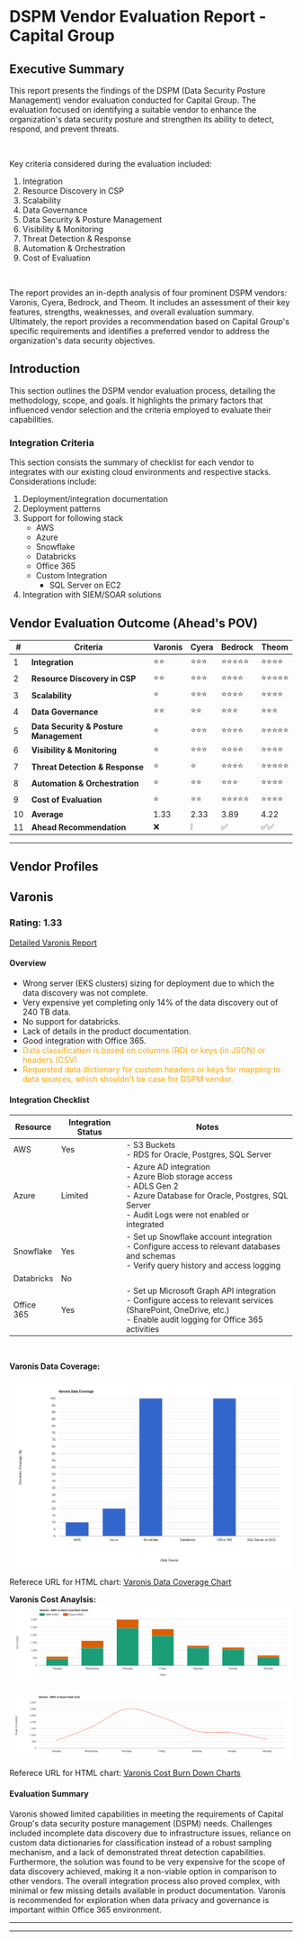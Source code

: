 # DSPM Vendor Evaluation Report - Capital Group

## Executive Summary

This report presents the findings of the DSPM (Data Security Posture Management) vendor evaluation conducted for Capital Group. The evaluation focused on identifying a suitable vendor to enhance the organization's data security posture and strengthen its ability to detect, respond, and prevent threats.

<br/>

Key criteria considered during the evaluation included:

1. Integration
2. Resource Discovery in CSP
3. Scalability
4. Data Governance
5. Data Security & Posture Management
6. Visibility & Monitoring
7. Threat Detection & Response
8. Automation & Orchestration
9. Cost of Evaluation

<br/>

The report provides an in-depth analysis of four prominent DSPM vendors: Varonis, Cyera, Bedrock, and Theom. It includes an assessment of their key features, strengths, weaknesses, and overall evaluation summary. Ultimately, the report provides a recommendation based on Capital Group's specific requirements and identifies a preferred vendor to address the organization's data security objectives.

## Introduction
This section outlines the DSPM vendor evaluation process, detailing the methodology, scope, and goals. It highlights the primary factors that influenced vendor selection and the criteria employed to evaluate their capabilities.

### Integration Criteria
This section consists the summary of checklist for each vendor to integrates with our existing cloud environments and respective stacks. Considerations include:

1. Deployment/integration documentation
2. Deployment patterns
3. Support for following stack
    * AWS
    * Azure
    * Snowflake
    * Databricks
    * Office 365
    * Custom Integration
        * SQL Server on EC2
4. Integration with SIEM/SOAR solutions

## Vendor Evaluation Outcome (Ahead's POV)
| # | Criteria | Varonis | Cyera | Bedrock | Theom |
|---|---|---|---|---|---|
| 1 | **Integration** | ⭐️⭐️ | ⭐️⭐️⭐️ | ⭐️⭐️⭐️⭐️⭐️ | ⭐️⭐️⭐️⭐️ |
| 2 | **Resource Discovery in CSP** | ⭐️⭐️ | ⭐️⭐️⭐️ | ⭐️⭐️⭐️⭐️ | ⭐️⭐️⭐️⭐️⭐️ |
| 3 | **Scalability** | ⭐️ | ⭐️⭐️⭐️ | ⭐️⭐️⭐️⭐️ | ⭐️⭐️⭐️⭐️ |
| 4 | **Data Governance** | ⭐️⭐️ | ⭐️⭐️ | ⭐️⭐️⭐️ | ⭐️⭐️⭐️ |
| 5 | **Data Security & Posture  Management** | ⭐️ | ⭐️⭐️⭐️ | ⭐️⭐️⭐️⭐️ | ⭐️⭐️⭐️⭐️⭐️ |
| 6 | **Visibility & Monitoring** | ⭐️ | ⭐️⭐️⭐️ | ⭐️⭐️⭐️⭐️ | ⭐️⭐️⭐️⭐️ |
| 7 | **Threat Detection & Response** | ⭐️ | ⭐️ | ⭐️⭐️⭐️⭐️ | ⭐️⭐️⭐️⭐️⭐️ |
| 8 | **Automation & Orchestration** | ⭐️ | ⭐️⭐️ | ⭐️⭐️⭐️ | ⭐️⭐️⭐️⭐️ |
| 9 | **Cost of Evaluation** | ⭐️ | ⭐️⭐️ | ⭐️⭐️⭐️⭐️⭐️ | ⭐️⭐️⭐️⭐️ |
| 10 | **Average** | 1.33 | 2.33 | 3.89 | 4.22 |
| 11 | **Ahead Recommendation** | ❌ | ❕ | ✅ | ✅✅ |

***

## <b>Vendor Profiles</b>
## Varonis
### Rating: 1.33

[Detailed Varonis Report](vendor-profiles/1-varonis.md)


#### Overview
* Wrong server (EKS clusters) sizing for deployment due to which the data discovery was not complete.
* Very expensive yet completing only 14% of the data discovery out of 240 TB data.
* No support for databricks.
* Lack of details in the product documentation.
* Good integration with Office 365. 
* <span style="color: orange;">Data classification is based on columns (RD) or keys (in JSON) or headers (CSV)</span>
* <span style="color: orange;">Requested data dictionary for custom headers or keys for mapping to data sources, which shouldn't be case for DSPM vendor.</span>


#### Integration Checklist

| Resource | Integration Status | Notes |
|----------|------------|-------|
| AWS      | Yes | - S3 Buckets <br/> - RDS for Oracle, Postgres, SQL Server  |
| Azure    | Limited | - Azure AD integration <br> - Azure Blob storage access <br> - ADLS Gen 2 <br/> - Azure Database for Oracle, Postgres, SQL Server <br/> - Audit Logs were not enabled or integrated |
| Snowflake| Yes | - Set up Snowflake account integration<br>- Configure access to relevant databases and schemas<br>- Verify query history and access logging |
| Databricks| No |  |
| Office 365| Yes | - Set up Microsoft Graph API integration<br>- Configure access to relevant services (SharePoint, OneDrive, etc.)<br>- Enable audit logging for Office 365 activities |

<br/>

**Varonis Data Coverage:**

![Varonis Data Coverage](assets/vendor-a-data-coverage.png)

Referece URL for HTML chart: <a href="varonis-data-coverage-chart.html" target="_blank">Varonis Data Coverage Chart</a>

**Varonis Cost Anaylsis:**
![Varonis AWS Azure Cost Burn Down](assets/varonis-aws-azure-cost-burn-down.png)

![Varonis AWS Azure Peak Cost](assets/varonis-aws-azure-peak-cost.png)

Referece URL for HTML chart: <a href="https://dccpl.work/cgah-dspm-ve/vendor-a/vendor-a-cost-burndown-chart.html" target="_blank">Varonis Cost Burn Down Charts</a>


#### Evaluation Summary

Varonis showed limited capabilities in meeting the requirements of Capital Group's data security posture management (DSPM) needs. Challenges included incomplete data discovery due to infrastructure issues, reliance on custom data dictionaries for classification instead of a robust sampling mechanism, and a lack of demonstrated threat detection capabilities. Furthermore, the solution was found to be very expensive for the scope of data discovery achieved, making it a non-viable option in comparison to other vendors. The overall integration process also proved complex, with minimal or few missing details available in product documentation. Varonis is recommended for exploration when data privacy and governance is important within Office 365 environment.

***
***